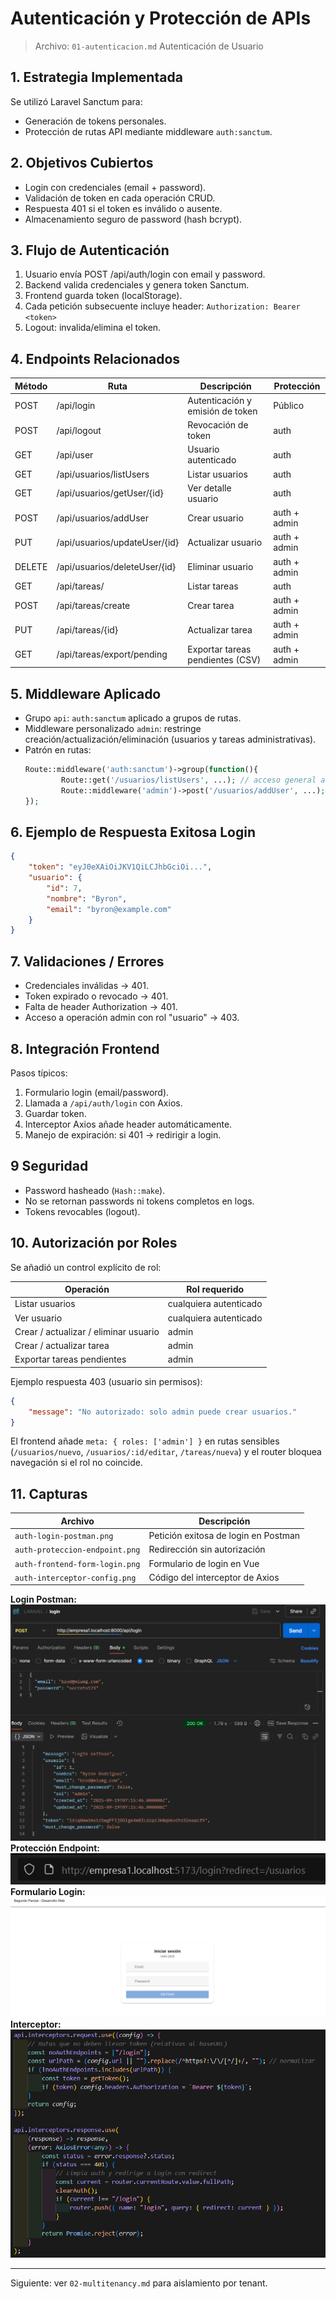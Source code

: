 # Autenticación y Protección de APIs

> Archivo: `01-autenticacion.md`
> Autenticación de Usuario

## 1. Estrategia Implementada

Se utilizó Laravel Sanctum para:

-   Generación de tokens personales.
-   Protección de rutas API mediante middleware `auth:sanctum`.

## 2. Objetivos Cubiertos

-   Login con credenciales (email + password).
-   Validación de token en cada operación CRUD.
-   Respuesta 401 si el token es inválido o ausente.
-   Almacenamiento seguro de password (hash bcrypt).

## 3. Flujo de Autenticación

1. Usuario envía POST /api/auth/login con email y password.
2. Backend valida credenciales y genera token Sanctum.
3. Frontend guarda token (localStorage).
4. Cada petición subsecuente incluye header:
   `Authorization: Bearer <token>`
5. Logout: invalida/elimina el token.

## 4. Endpoints Relacionados

| Método | Ruta                          | Descripción                      | Protección   |
| ------ | ----------------------------- | -------------------------------- | ------------ |
| POST   | /api/login                    | Autenticación y emisión de token | Público      |
| POST   | /api/logout                   | Revocación de token              | auth         |
| GET    | /api/user                     | Usuario autenticado              | auth         |
| GET    | /api/usuarios/listUsers       | Listar usuarios                  | auth         |
| GET    | /api/usuarios/getUser/{id}    | Ver detalle usuario              | auth         |
| POST   | /api/usuarios/addUser         | Crear usuario                    | auth + admin |
| PUT    | /api/usuarios/updateUser/{id} | Actualizar usuario               | auth + admin |
| DELETE | /api/usuarios/deleteUser/{id} | Eliminar usuario                 | auth + admin |
| GET    | /api/tareas/                  | Listar tareas                    | auth         |
| POST   | /api/tareas/create            | Crear tarea                      | auth + admin |
| PUT    | /api/tareas/{id}              | Actualizar tarea                 | auth + admin |
| GET    | /api/tareas/export/pending    | Exportar tareas pendientes (CSV) | auth + admin |

## 5. Middleware Aplicado

-   Grupo `api`: `auth:sanctum` aplicado a grupos de rutas.
-   Middleware personalizado `admin`: restringe creación/actualización/eliminación (usuarios y tareas administrativas).
-   Patrón en rutas:
    ```php
    Route::middleware('auth:sanctum')->group(function(){
            Route::get('/usuarios/listUsers', ...); // acceso general autenticado
            Route::middleware('admin')->post('/usuarios/addUser', ...); // solo admin
    });
    ```

## 6. Ejemplo de Respuesta Exitosa Login

```json
{
    "token": "eyJ0eXAiOiJKV1QiLCJhbGciOi...",
    "usuario": {
        "id": 7,
        "nombre": "Byron",
        "email": "byron@example.com"
    }
}
```

## 7. Validaciones / Errores

-   Credenciales inválidas -> 401.
-   Token expirado o revocado -> 401.
-   Falta de header Authorization -> 401.
-   Acceso a operación admin con rol "usuario" -> 403.

## 8. Integración Frontend

Pasos típicos:

1. Formulario login (email/password).
2. Llamada a `/api/auth/login` con Axios.
3. Guardar token.
4. Interceptor Axios añade header automáticamente.
5. Manejo de expiración: si 401 -> redirigir a login.

## 9 Seguridad

-   Password hasheado (`Hash::make`).
-   No se retornan passwords ni tokens completos en logs.
-   Tokens revocables (logout).

## 10. Autorización por Roles

Se añadió un control explícito de rol:

| Operación                             | Rol requerido          |
| ------------------------------------- | ---------------------- |
| Listar usuarios                       | cualquiera autenticado |
| Ver usuario                           | cualquiera autenticado |
| Crear / actualizar / eliminar usuario | admin                  |
| Crear / actualizar tarea              | admin                  |
| Exportar tareas pendientes            | admin                  |

Ejemplo respuesta 403 (usuario sin permisos):

```json
{
    "message": "No autorizado: solo admin puede crear usuarios."
}
```

El frontend añade `meta: { roles: ['admin'] }` en rutas sensibles (`/usuarios/nuevo`, `/usuarios/:id/editar`, `/tareas/nueva`) y el router bloquea navegación si el rol no coincide.

## 11. Capturas

| Archivo                        | Descripción                          |
| ------------------------------ | ------------------------------------ |
| `auth-login-postman.png`       | Petición exitosa de login en Postman |
| `auth-proteccion-endpoint.png` | Redirección sin autorización         |
| `auth-frontend-form-login.png` | Formulario de login en Vue           |
| `auth-interceptor-config.png`  | Código del interceptor de Axios      |

**Login Postman:**
![Login Postman](images/auth-login-postman.png)
**Protección Endpoint:**
![Protección Endpoint](images/auth-proteccion-endpoint.png)
**Formulario Login:**
![Formulario Login](images/auth-frontend-form-login.png)
**Interceptor:**
![Interceptor](images/auth-interceptor-config.png)

---

Siguiente: ver `02-multitenancy.md` para aislamiento por tenant.
